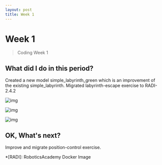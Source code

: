 ```yaml
---
layout: post
title: Week 1
---
```


# Week 1
> Coding Week 1


## What did I do in this period?

Created a new model simple_labyrinth_green which is an improvement of the existing simple_labyrinth. Migrated labyrinth-escape exercise to RADI-2.4.2

![img](/gsoc2021-Arkajyoti_Basak/assets/img/blogs/simple_labyrinth_green_inprogress.png)

![img](/gsoc2021-Arkajyoti_Basak/assets/img/blogs/simple_labyrinth_green.jpg)

![img](/gsoc2021-Arkajyoti_Basak/assets/img/blogs/labyrinth_escape_web_templates.png)


## OK, What's next?

Improve and migrate position-control exercise.


*[RADI]: RoboticsAcademy Docker Image